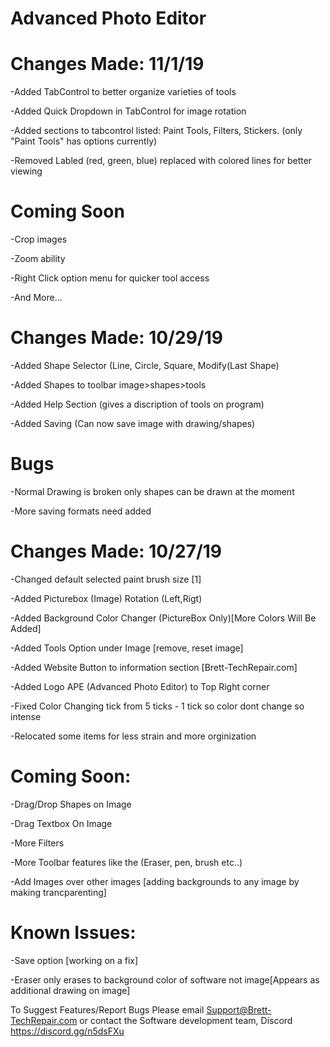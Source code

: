 # Advanced Photo Editor

# Changes Made: 11/1/19
-Added TabControl to better organize varieties of tools

-Added Quick Dropdown in TabControl for image rotation

-Added sections to tabcontrol listed: Paint Tools, Filters, Stickers. (only "Paint Tools" has options currently)

-Removed Labled (red, green, blue) replaced with colored lines for better viewing

# Coming Soon

-Crop images 

-Zoom ability

-Right Click option menu for quicker tool access

-And More...

# Changes Made: 10/29/19
-Added Shape Selector (Line, Circle, Square, Modify(Last Shape)

-Added Shapes to toolbar image>shapes>tools

-Added Help Section (gives a discription of tools on program)

-Added Saving (Can now save image with drawing/shapes)
# Bugs 
-Normal Drawing is broken only shapes can be drawn at the moment

-More saving formats need added

# Changes Made: 10/27/19

-Changed default selected paint brush size [1]

-Added Picturebox (Image) Rotation (Left,Rigt)

-Added Background Color Changer (PictureBox Only)[More Colors Will Be Added]

-Added Tools Option under Image [remove, reset image]

-Added Website Button to information section [Brett-TechRepair.com]

-Added Logo APE (Advanced Photo Editor) to Top Right corner

-Fixed Color Changing tick from 5 ticks - 1 tick so color dont change so intense

-Relocated some items for less strain and more orginization

# Coming Soon:
-Drag/Drop Shapes on Image

-Drag Textbox On Image

-More Filters

-More Toolbar features like the (Eraser, pen, brush etc..)

-Add Images over other images [adding backgrounds to any image by making trancparenting]

# Known Issues:
-Save option [working on a fix]

-Eraser only erases to background color of software not image[Appears as additional drawing on image]

To Suggest Features/Report Bugs Please email Support@Brett-TechRepair.com 
or contact the Software development team, Discord https://discord.gg/n5dsFXu
